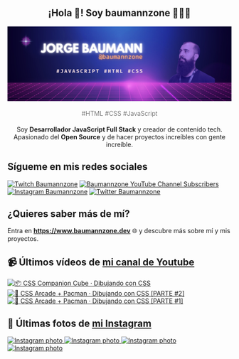 <p align="center">
   <h2 align="center">¡Hola 👋! Soy baumannzone 👨🏻‍💻</h2>
   <img align="center" src="img/header.png" />
   <h4 align="center" style="font-weight: 300; color: #555;">#HTML #CSS #JavaScript</h4>
</p>

<p align="center" style="margin-bottom: 20px">Soy <strong>Desarrollador JavaScript Full Stack</strong> y creador de contenido tech.
<br/>
Apasionado del <strong>Open Source</strong> y de hacer proyectos increíbles con gente increíble.
</p>

## Sígueme en mis redes sociales

[![Twitch Baumannzone](https://img.shields.io/twitch/status/baumannzone?style=social)](https://twitch.tv/baumannzone)
[![Baumannzone YouTube Channel Subscribers](https://img.shields.io/youtube/channel/subscribers/UCTTj5ztXnGeDRPFVsBp7VMA?style=social)](https://youtube.com/rambitojs)
[![Instagram Baumannzone](https://img.shields.io/badge/Baumannzone--_.svg?label=Instagram&style=social&logo=instagram)](https://instagram.com/baumannzone)
[![Twitter Baumannzone](https://img.shields.io/twitter/follow/Baumannzone?label=Twitter&style=social)](https://twitter.com/baumannzone)

## ¿Quieres saber más de mí?

Entra en **https://www.baumannzone.dev** 🌐 y descubre más sobre mí y mis proyectos.

## 📹 Últimos vídeos de [mi canal de Youtube](https://youtube.com/rambitojs?sub_confirmation=1)


<a href='https://youtu.be/W6xwoSJahA0' target='_blank'>
  <img width='30%' src='https://img.youtube.com/vi/W6xwoSJahA0/mqdefault.jpg' alt='📦 CSS Companion Cube · Dibujando con CSS' />
</a>
<a href='https://youtu.be/9C3NXVXewH8' target='_blank'>
  <img width='30%' src='https://img.youtube.com/vi/9C3NXVXewH8/mqdefault.jpg' alt='👾 CSS Arcade + Pacman · Dibujando con CSS [PARTE #2]' />
</a>
<a href='https://youtu.be/2ahqLdgkSxA' target='_blank'>
  <img width='30%' src='https://img.youtube.com/vi/2ahqLdgkSxA/mqdefault.jpg' alt='👾 CSS Arcade + Pacman · Dibujando con CSS [PARTE #1]' />
</a>

## 📸 Últimas fotos de [mi Instagram](https://instagram.com/baumannzone)


<a href='https://instagram.com/p/Cnw3Z8ToLEk' target='_blank'>
  <img width='20%' src='https://scontent-waw1-1.cdninstagram.com/v/t51.2885-15/326883544_224680013259848_8231619275183408032_n.jpg?stp=dst-jpg_e15_fr_s1080x1080&_nc_ht=scontent-waw1-1.cdninstagram.com&_nc_cat=108&_nc_ohc=Pcih8cn6SSQAX-2A310&edm=APU89FABAAAA&ccb=7-5&ig_cache_key=MzAyMjE1OTAyNTI2NDQzOTU4OA%3D%3D.2-ccb7-5&oh=00_AfArFF5P7eXiElBea108pMW7oofkbMQNuChzK20VEsOkwg&oe=63E7C8CB&_nc_sid=86f79a' alt='Instagram photo' />
</a>
<a href='https://instagram.com/p/CnIZA32Di-o' target='_blank'>
  <img width='20%' src='https://scontent-waw1-1.cdninstagram.com/v/t51.2885-15/324223064_598779668678092_9126659385260976028_n.jpg?se=8&stp=dst-jpg_e35&_nc_ht=scontent-waw1-1.cdninstagram.com&_nc_cat=104&_nc_ohc=I4m3EjTgvGYAX8m5Nhn&edm=APU89FABAAAA&ccb=7-5&ig_cache_key=MzAxMDc2NjM2MjAyMjY1Mzg2NA%3D%3D.2-ccb7-5&oh=00_AfA_I5bNZUVMXYlN2p6MgHMUHhpSFn_LJwrCbXEbG43f7g&oe=63E8471B&_nc_sid=86f79a' alt='Instagram photo' />
</a>
<a href='https://instagram.com/p/CnEs968pGJY' target='_blank'>
  <img width='20%' src='https://scontent-waw1-1.cdninstagram.com/v/t51.2885-15/323590693_1343168123135059_2596139838573961826_n.jpg?stp=dst-jpg_e15&_nc_ht=scontent-waw1-1.cdninstagram.com&_nc_cat=107&_nc_ohc=bbKjAjW18uIAX8EDbIg&edm=APU89FABAAAA&ccb=7-5&oh=00_AfD9E9Ln0UirjSTvR8_C74R4qtc7xmaxQI-aFNOe0j7Hfw&oe=63E53BF4&_nc_sid=86f79a' alt='Instagram photo' />
</a>
<a href='https://instagram.com/p/Cm2gj5hIxy4' target='_blank'>
  <img width='20%' src='https://scontent-waw1-1.cdninstagram.com/v/t51.2885-15/322681512_5639266742794733_1996742029714592603_n.jpg?stp=dst-jpg_e15_fr_s1080x1080&_nc_ht=scontent-waw1-1.cdninstagram.com&_nc_cat=105&_nc_ohc=kUu8RNGGdLwAX9542U5&edm=APU89FABAAAA&ccb=7-5&ig_cache_key=MzAwNTczMzAwNTc0NTY1OTA2NA%3D%3D.2-ccb7-5&oh=00_AfBG2mDifA9lHDrqzrCtjLoQhfJ7hE-p7O8VRFjS27T9ZA&oe=63E86CAD&_nc_sid=86f79a' alt='Instagram photo' />
</a>
